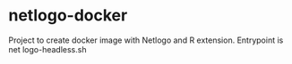 # netlogo-docker
Project to create docker image with Netlogo and R extension. Entrypoint is net logo-headless.sh
